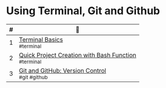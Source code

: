 # Using Terminal, Git and Github

| # | 🚙 |
|--|--|
| 1 | [Terminal Basics](./chapters/CLI_BASICS.md) <br/> <sub style="font-size:0.85rem;">#terminal</sub> |  |
| 2 | [Quick Project Creation with Bash Function](./chapters/BASH_HELPERS.md) <br/> <sub style="font-size:0.85rem;">#terminal</sub> |  |
| 3 | [Git and GitHub: Version Control](./chapters/GIT_BASICS.md) <br/> <sub style="font-size:0.85rem;">#git #github</sub> |  |

